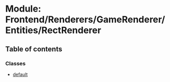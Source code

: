 # Module: Frontend/Renderers/GameRenderer/Entities/RectRenderer

## Table of contents

### Classes

- [default](../classes/frontend_renderers_gamerenderer_entities_rectrenderer.default.md)
